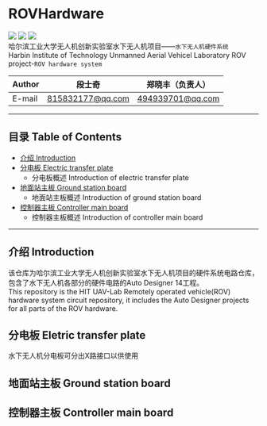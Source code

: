 # ROVHardware 
![](https://img.shields.io/badge/build-passing-green.svg)        ![](https://img.shields.io/badge/ROV--build-v0.1.1-blue.svg)        ![](https://img.shields.io/badge/status-open-green.svg)   
哈尔滨工业大学无人机创新实验室水下无人机项目——`水下无人机硬件系统`    
Harbin Institute of Technology Unmanned Aerial Vehicel Laboratory ROV project-`ROV hardware system`

|Author|段士奇|郑晓丰（负责人）
|---|---|---
|E-mail|815832177@qq.com|494939701@qq.com

****
## 目录 Table of Contents
<!--ts-->
* [介绍 Introduction](#介绍-introduction)  
* [分电板 Electric transfer plate](#分电板-eletric-transfer-plate)
    * 分电板概述 Introduction of electric transfer plate
* [地面站主板 Ground station board](#地面站主板-ground-station-board)
    * 地面站主板概述 Introduction of ground station board
* [控制器主板 Controller main board](#控制器主板-controller-main-board)
    * 控制器主板概述 Introduction of controller main board
<!--te-->

***

## 介绍 Introduction
该仓库为哈尔滨工业大学无人机创新实验室水下无人机项目的硬件系统电路仓库，包含了水下无人机各部分的硬件电路的Auto Designer 14工程。  
This repository is the HIT UAV-Lab Remotely operated vehicle(ROV) hardware system circuit repository, it includes the Auto Designer projects for all parts of the ROV hardware.
## 分电板 Eletric transfer plate
水下无人机分电板可分出X路接口以供使用
## 地面站主板 Ground station board

## 控制器主板 Controller main board


